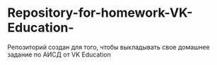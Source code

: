 # Repository-for-homework-VK-Education-
Репозиторий создан для того, чтобы выкладывать свое домашнее задание по АИСД от VK Education
